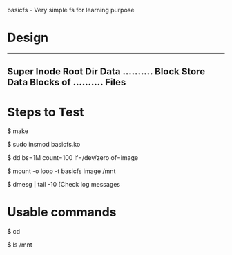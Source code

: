 basicfs - Very simple fs for learning purpose 

Design
============================================================

 ----------------------------------------------------
                                            
 Super  Inode  Root Dir   Data       .......... 
 Block  Store  Data       Blocks of  .......... 
                          Files                 
 ----------------------------------------------------

Steps to Test
============================================================

$ make

$ sudo insmod basicfs.ko

$ dd bs=1M count=100 if=/dev/zero of=image

$ mount -o loop -t basicfs image /mnt

$ dmesg | tail -10   [Check log messages

Usable commands
=============================================================

$ cd

$ ls /mnt 

